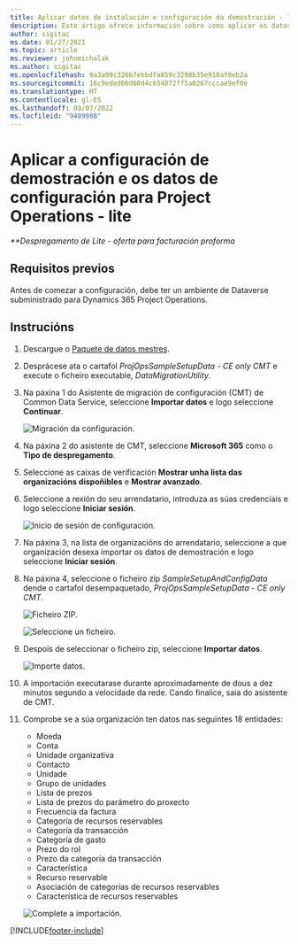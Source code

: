 ```yaml
---
title: Aplicar datos de instalación e configuración da demostración - lite
description: Este artigo ofrece información sobre como aplicar os datos de instalación e configuración da demostración para Project Operations.
author: sigitac
ms.date: 01/27/2021
ms.topic: article
ms.reviewer: johnmichalak
ms.author: sigitac
ms.openlocfilehash: 9a3a99c326b7ebbdfa859c3298b35e910af0eb2a
ms.sourcegitcommit: 16c9eded66d60d4c654872ff5a0267cccae9ef0e
ms.translationtype: HT
ms.contentlocale: gl-ES
ms.lasthandoff: 09/07/2022
ms.locfileid: "9409988"
---
```

# <a name="apply-demo-setup-and-configuration-data-for-project-operations---lite"></a>Aplicar a configuración de demostración e os datos de configuración para Project Operations - lite 

_**Despregamento de Lite - oferta para facturación proforma_



## <a name="prerequisites"></a>Requisitos previos

Antes de comezar a configuración, debe ter un ambiente de Dataverse subministrado para Dynamics 365 Project Operations.


## <a name="instructions"></a>Instrucións

1. Descargue o [Paquete de datos mestres](https://download.microsoft.com/download/3/4/1/341bf279-a64f-4baa-af31-ce624859b518/ProjOpsSampleSetupData-%20CE%20only.zip). 
2. Desprácese ata o cartafol *ProjOpsSampleSetupData - CE only CMT* e execute o ficheiro executable, *DataMigrationUtility*.
3. Na páxina 1 do Asistente de migración de configuración (CMT) de Common Data Service, seleccione **Importar datos** e logo seleccione **Continuar**.

    ![Migración da configuración.](./media/1ConfigurationMigration.png)

4. Na páxina 2 do asistente de CMT, seleccione **Microsoft 365** como o **Tipo de despregamento**.
5. Seleccione as caixas de verificación **Mostrar unha lista das organizacións dispoñibles** e **Mostrar avanzado**.
6. Seleccione a rexión do seu arrendatario, introduza as súas credenciais e logo seleccione **Iniciar sesión**.

   ![Inicio de sesión de configuración.](./media/2ConfigurationSignin.png)

7. Na páxina 3, na lista de organizacións do arrendatario, seleccione a que organización desexa importar os datos de demostración e logo seleccione **Iniciar sesión**.
8. Na páxina 4, seleccione o ficheiro zip *SampleSetupAndConfigData* dende o cartafol desempaquetado, *ProjOpsSampleSetupData - CE only CMT*.

   ![Ficheiro ZIP.](./media/3ZipFile.png)

   ![Seleccione un ficheiro.](./media/4SelectAFile.png)

9. Despois de seleccionar o ficheiro zip, seleccione **Importar datos**.

   ![Importe datos.](./media/5ImportData.png)

10. A importación executarase durante aproximadamente de dous a dez minutos segundo a velocidade da rede. Cando finalice, saia do asistente de CMT. 
11. Comprobe se a súa organización ten datos nas seguintes 18 entidades:

    -   Moeda
    -   Conta
    -   Unidade organizativa
    -   Contacto
    -   Unidade
    -   Grupo de unidades
    -   Lista de prezos
    -   Lista de prezos do parámetro do proxecto 
    -   Frecuencia da factura
    -   Categoría de recursos reservables
    -   Categoría da transacción
    -   Categoría de gasto
    -   Prezo do rol
    -   Prezo da categoría da transacción
    -   Característica
    -   Recurso reservable
    -   Asociación de categorías de recursos reservables
    -   Característica de recursos reservables

    ![Complete a importación.](./media/6CompleteImport.png)


[!INCLUDE[footer-include](../includes/footer-banner.md)]
